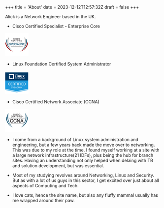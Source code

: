 +++
title = 'About'
date = 2023-12-12T12:57:32Z
draft = false
+++

Alick is a Network Engineer based in the UK.

- Cisco Certified Specialist - Enterprise Core

![Cisco Certified Specialist - Enterprise Core](encor-75x75.jpg)

- Linux Foundation Certified System Administrator

![Linux Foundation Certified System Administrator](lfcs-75x75.png)

- Cisco Certified Network Associate (CCNA)

![Cisco Certified Network Associate- CCNA ](ccna_sm.jpg)


- I come from a background of Linux system administration and engineering, but a few years back made the move over to networking. This was due to my role at the time. I found myself working at a site with a large network infrastructure(21 IDFs), plus being the hub for branch sites. Having an understanding not only helped when delaing with TB and solution development, but was essential.

- Most of my studying revolves around Networking, Linux and Security. But as with a lot of us guys in this sector, I get excited over just about all aspects of Computing and Tech.

- I love cats, hence the site name, but also any fluffy mammal usually has me wrapped around their paw.

